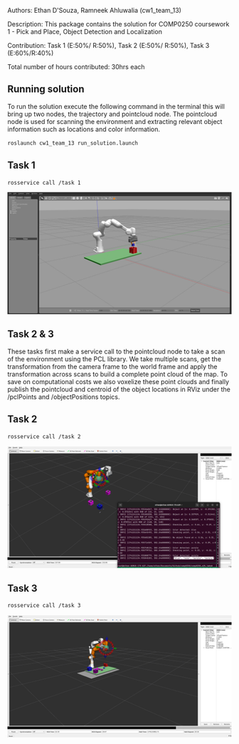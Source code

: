 Authors: Ethan D'Souza, Ramneek Ahluwalia (cw1_team_13)

Description: This package contains the solution for COMP0250 coursework 1 - Pick and Place, Object Detection and Localization
 
Contribution: Task 1 (E:50%/ R:50%), Task 2 (E:50%/ R:50%), Task 3 (E:60%/R:40%)

Total number of hours contributed: 30hrs each


## Running solution
To run the solution execute the following command in the terminal this will bring up two nodes, the trajectory and pointcloud node. The pointcloud node is used for scanning the environment and extracting relevant object information such as locations and color information. 
```bash
roslaunch cw1_team_13 run_solution.launch
```

## Task 1

```bash
rosservice call /task 1 
```

<img src="assets/T1.png" alt="drawing" width="1000"/>



## Task 2 & 3
These tasks first make a service call to the pointcloud node to take a scan of the environment using the PCL library. We take multiple scans, get the transformation from the camera frame to the world frame and apply the transformation across scans to build a complete point cloud of the map. To save on computational costs we also voxelize these point clouds and finally publish the pointcloud and centroid of the object locations in RViz under the /pclPoints and /objectPositions topics.

## Task 2
```bash
rosservice call /task 2 
```

<img src="assets/T2.png" alt="drawing" width="1000"/>


## Task 3
```bash
rosservice call /task 3 
```

<img src="assets/T3.png" alt="drawing" width="1000"/>
